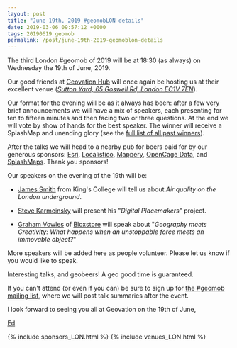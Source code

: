 ```yaml
--- 
layout: post
title: "June 19th, 2019 #geomobLON details"
date: 2019-03-06 09:57:12 +0000
tags: 20190619 geomob
permalink: /post/june-19th-2019-geomoblon-details
---
```


The third London #geomob of 2019 will be at 18:30 (as always) on Wednesday the 
19th of June, 2019. 

Our good friends at [Geovation Hub](https://geovation.uk/hub/) 
will once again be hosting us at their excellent venue (_[Sutton Yard, 65 Goswell Rd, London EC1V 7EN](https://www.openstreetmap.org/#map=19/51.52435/-0.09975)_).

Our format for the evening will be as it always has been: after a few very brief announcements we will have a mix of speakers, each presenting for ten to fifteen minutes and then facing two or three questions. At the end we will vote by show of hands for the best speaker. The winner will receive a SplashMap and unending glory (see the [full list of all past winners](http://geomobldn.org/past-speakers)). 

After the talks we will head to a nearby pub for beers paid for by our 
generous sponsors: 
[Esri](https://developers.arcgis.com/startups/),
[Localistico](https://localistico.com/),
[Mappery](http://mappery.org),
[OpenCage Data](https://opencagedata.com/), 
and [SplashMaps](http://www.splash-maps.com/).
Thank you sponsors! 

Our speakers on the evening of the 19th will be:

* [James Smith](https://twitter.com/TheRealJimShady) from King's College will tell us about _Air quality on the London underground_.

* [Steve Karmeinsky](https://twitter.com/stevekennedyuk) will present his "_Digital Placemakers_" project.

* [Graham Vowles](https://twitter.com/gvowles) of [Bloxstore](https://www.bloxstore.net/) will speak about "_Geography meets Creativity: What happens when an unstoppable force meets an immovable object?_"

More speakers will be added here as people volunteer. Please let us know if you would like to speak.

Interesting talks, and geobeers! A geo good time is guaranteed.

If you can't attend (or even if you can) be sure to sign up for
[the #geomob mailing list](/mailing-list), where we will post talk summaries after the event.


I look forward to seeing you all at Geovation on the 19th of June,

[Ed](https://twitter.com/freyfogle)

{% include sponsors_LON.html %}
{% include venues_LON.html %}

